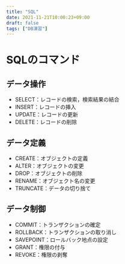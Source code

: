 ```yaml
---
title: "SQL"
date: 2021-11-21T10:00:23+09:00
draft: false
tags: ["DB演習"] 
---
```

<!--more-->
# SQLのコマンド
## データ操作
- SELECT：レコードの検索，検索結果の結合
- INSERT：レコードの挿入
- UPDATE：レコードの更新
- DELETE：レコードの削除

## データ定義
- CREATE：オブジェクトの定義
- ALTER：オブジェクトの変更
- DROP：オブジェクトの削除
- RENAME：オブジェクト名の変更
- TRUNCATE：データの切り捨て

## データ制御
- COMMIT：トランザクションの確定
- ROLLBACK：トランザクションの取り消し
- SAVEPOINT：ロールバック地点の設定
- GRANT：権限の付与
- REVOKE：権限の剥奪